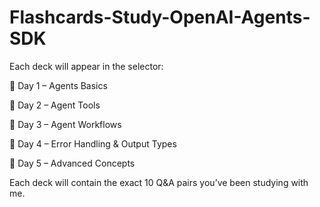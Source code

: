 # Flashcards-Study-OpenAI-Agents-SDK

Each deck will appear in the selector:

📘 Day 1 – Agents Basics

📗 Day 2 – Agent Tools

📙 Day 3 – Agent Workflows

📕 Day 4 – Error Handling & Output Types

📓 Day 5 – Advanced Concepts

Each deck will contain the exact 10 Q&A pairs you’ve been studying with me.

